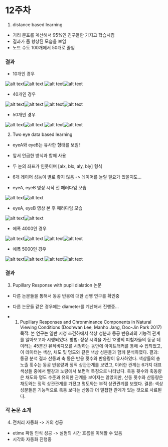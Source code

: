 12주차
=====

1. distance based learning  
* 거리 분포를 계산해서 95%인 친구들만 가지고 학습시킴  
* 결과가 좀 향상된 모습을 보임  
* 노드 수도 100개에서 50개로 줄임  

### 결과 

* 10개인 경우 

![alt text](node_10_size_128_epoch_4000_khc11_constrain/khc1_correct0.jpg)![alt text](node_10_size_128_epoch_4000_khc11_constrain/khc1_correct.jpg)
![alt text](node_10_size_128_epoch_4000_khc11_constrain/khc1_correct2.jpg)![alt text](node_10_size_128_epoch_4000_khc11_constrain/khc1_correct3.jpg)

* 40개인 경우  

![alt text](node_40_size_128_epoch_4000_khc11_constrain/khc1_correct0.jpg)![alt text](node_40_size_128_epoch_4000_khc11_constrain/khc1_correct.jpg)
![alt text](node_40_size_128_epoch_4000_khc11_constrain/khc1_correct2.jpg)![alt text](node_40_size_128_epoch_4000_khc11_constrain/khc1_correct3.jpg)

* 50개인 경우

![alt text](node_50_size_128_epoch_4000_khc11_constrain/khc1_correct0.jpg)![alt text](node_50_size_128_epoch_4000_khc11_constrain/khc1_correct.jpg)
![alt text](node_50_size_128_epoch_4000_khc11_constrain/khc1_correct2.jpg)![alt text](node_50_size_128_epoch_4000_khc11_constrain/khc1_correct3.jpg)

2. Two eye data based learning
* eyeA와 eyeB는 유사한 형태를 보임!
* 앞서 언급한 방식과 함께 사용
* 두 눈의 좌표가 인풋이며 [alx, blx, aly, bly] 형식
* 6개 레이어 성능이 별로 좋지 않음 -> 레이어를 늘릴 필요가 있을지도... 

* eyeA, eyeB 영상 시작 전 패러다임 모습

![alt text](node_100_size_128_epoch_4000_khc11_constrain/khc1_eyeA.jpg)![alt text](node_100_size_128_epoch_4000_khc11_constrain/khc1_eyeB.jpg)

* eyeA, eyeB 영상 본 후 패러다임 모습

![alt text](node_100_size_128_epoch_4000_khc11_constrain/khc1_eyeA2.jpg)![alt text](node_100_size_128_epoch_4000_khc11_constrain/khc1_eyeB2.jpg)

* 에폭 4000인 경우  

![alt text](node_100_size_128_epoch_4000_khc11_constrain/khc1_correct0.jpg)![alt text](node_100_size_128_epoch_4000_khc11_constrain/khc1_correct.jpg)
![alt text](node_100_size_128_epoch_4000_khc11_constrain/khc1_correct2.jpg)![alt text](node_100_size_128_epoch_4000_khc11_constrain/khc1_correct3.jpg)

* 에폭 5000인 경우

![alt text](node_100_size_128_epoch_5000_khc11_constrain/khc1_correct0.jpg)![alt text](node_100_size_128_epoch_5000_khc11_constrain/khc1_correct.jpg)
![alt text](node_100_size_128_epoch_5000_khc11_constrain/khc1_correct2.jpg)![alt text](node_100_size_128_epoch_5000_khc11_constrain/khc1_correct3.jpg)


### 결과

3. Pupillary Response with pupil dialation 논문  
* 다른 논문들을 통해서 동공 반응에 대한 선행 연구를 확인중  
* 다른 논문들 같은 경우에는 diameter를 계산해서 진행중... 

* 1. Pupillary Responses and Chronminance Components in Natural Viewing Conditions (Doohwan Lee, Manho Jang, Doo-Jin Park 2017)  
목적: 본 연구는 일반 시청 조건하에서 색상 성분과 동공 반응과의 기능적 관계를 알아보고자 시행되었다. 방법:
정상 시력을 가진 12명의 피험자들의 동공 데이터는 45분간 뮤직비디오를 시청하는 동안에 아이트래커를 통해 수
집되었고, 이 데이터는 색상, 채도 및 명도와 같은 색상 성분들과 함께 분석하였다. 결과: 동공 분석 결과 산동과 축
동은 반응 횟수와 반응량이 유사하였다. 색상들의 총 노출 횟수는 동공 반응량과 정적 상관관계를 보였고, 이러한
관계는 6가지 대표 색상들 중에서 빨강과 노랑에서 보편적 특징으로 나타났다. 축동 횟수와 축동량은 채도와 명도
수준과 유의한 관계를 보이지는 않았지만, 산동 횟수와 산동량은 채도와는 정적 상관관계를 가졌고 명도와는 부적
상관관계를 보였다. 결론: 색상 성분들은 기능적으로 축동 보다는 산동과 더 밀접한 관계가 있는 것으로 사료된다.

### 각 논문 소개

4. 전처리 자동화 -> 거의 성공
* etime 파일 인식 성공 -> 실험의 시간 흐름을 이해할 수 있음
* 시각화 자동화 진행중  

